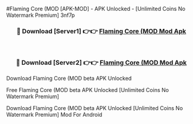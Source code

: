 #Flaming Core (MOD [APK-MOD] - APK Unlocked - [Unlimited Coins No Watermark Premium] 3nf7p



<div align="center">

<h3>🔴 Download [Server1] 👉👉 <a href="https://momento.my/?title=Flaming_Core_(MOD">Flaming Core (MOD Mod Apk</a></h3><br>

<h3>🔴 Download [Server2] 👉👉 <a href="https://momento.my/?title=Flaming_Core_(MOD">Flaming Core (MOD Mod Apk</a></h3>
</div>



Download Flaming Core (MOD beta APK Unlocked

Free Flaming Core (MOD beta APK Unlocked [Unlimited Coins No Watermark Premium]

Download Flaming Core (MOD beta APK Unlocked [Unlimited Coins No Watermark Premium] Mod For Android
